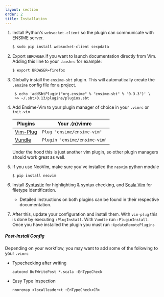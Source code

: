 ```yaml
---
layout: section
order: 2
title: Installation
---
```


1. Install Python's `websocket-client` so the plugin can communicate with ENSIME server.
    ```bash
    $ sudo pip install websocket-client sexpdata
    ```
1. Export `$BROWSER` if you want to launch documentation directly from Vim. Adding this line to your `.bashrc` for example:
    ```bash
    $ export BROWSER=firefox
    ```
1. Globally install the `ensime-sbt` plugin. This will automatically create the `.ensime` config file for a project.
   ```
    $ echo 'addSbtPlugin("org.ensime" % "ensime-sbt" % "0.3.3")' \
    >> ~/.sbt/0.13/plugins/plugins.sbt
   ```
1.  Add Ensime-Vim to your plugin manager of choice in your `.vimrc` or `init.vim`

    Plugins                                           |Your .{n}vimrc
    --------------------------------------------------|-------------------------------
    [Vim-Plug](https://github.com/junegunn/vim-plug)  | `Plug 'ensime/ensime-vim'`
    [Vundle](https://github.com/VundleVim/Vundle.vim) | `Plugin 'ensime/ensime-vim'`
    
    Under the hood this is just another vim plugin, so other plugin managers should work great as well.

1. If you use NeoVim, make sure you've installed the `neovim` python module
   ```
   $ pip install neovim
   ```
1. Install [Syntastic](https://github.com/scrooloose/syntastic) for highlighting & syntax checking, and [Scala Vim](https://github.com/derekwyatt/vim-scala) for filetype identification. 
    - Detailed instructions on both plugins can be found in their respective documentation.
1. After this, update your configuration and install them. With `vim-plug` this is done
by executing `:PlugInstall`. With `Vundle` run `:PluginInstall`. Once you have installed the plugin you must run `:UpdateRemotePlugins`

##### Post-Install Config

Depending on your workflow, you may want to add some of the following to your `.vimrc`

 - Typechecking after writing
    ```
    autocmd BufWritePost *.scala :EnTypeCheck
    ```

 - Easy Type Inspection
    ```
    nnoremap <localleader>t :EnTypeCheck<CR>
    ```
